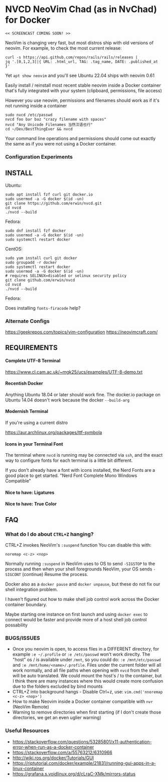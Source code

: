 # NVCD NeoVim Chad (as in NvChad) for Docker

```
<< SCREENCAST COMING SOON! >>
```

NeoVim is changing very fast, but most distros ship with old versions of 
neovim. For example, to check the most current release:

```
curl -s https://api.github.com/repos/rails/rails/releases | 
jq '.[0,1,2,3]|{ URL: .html_url, TAG: .tag_name, DATE: .published_at }'
```

Yet `apt show neovim` and you'll see Ubuntu 22.04 ships with neovim 0.61

Easily install / reinstall most recent stable neovim inside
a Docker container that's fully integrated with your system
(clipboard, permissions, file access)

However you use neovim, permissions and filenames should work
as if it's not running inside a container

```
sudo nvcd /etc/passwd
nvcd foo bar baz "crazy filename with spaces"
nvcd "Any Unicode Filenames 当然汉语也行"
cd ~/Dev/BestThingEver && nvcd
```

Your command line operations and permissions should
come out exactly the same as if you were not using
a Docker container.

### Configuration Experiments

## INSTALL

Ubuntu:
```
sudo apt install fzf curl git docker.io 
sudo usermod -a -G docker $(id -un)
git clone https://github.com/erwin/nvcd.git
cd nvcd
./nvcd --build
```

Fedora:
```
sudo dnf install fzf docker
sudo usermod -a -G docker $(id -un)
sudo systemctl restart docker

```

CentOS:
```
sudo yum install curl git docker
sudo groupadd -r docker
sudo systemctl restart docker
sudo usermod -a -G docker $(id -un)
# requires SELINUX=disabled or selinux security policy
git clone github.com/erwin/nvcd
cd nvcd
./nvcd --build
```

Fedora:

Does installing `fonts-firacode` help?

### Alternate Configs

https://geekrepos.com/topics/vim-configuration
https://neovimcraft.com/

## REQUIREMENTS

#### Complete UTF-8 Terminal

https://www.cl.cam.ac.uk/~mgk25/ucs/examples/UTF-8-demo.txt

#### Recentish Docker

Anything Ubuntu 18.04 or later should work fine.
The docker.io package on Ubuntu 14.04 doesn't work
because the docker `--build-arg` 

#### Modernish Terminal

If you're using a current distro

https://aur.archlinux.org/packages/ttf-symbola




#### Icons in your Terminal Font

The terminal where `nvcd` is running may be connected
via `ssh`, and the exact way to configure fonts for each
terminal is a little bit different.

If you don't already have a font with icons installed,
the Nerd Fonts are a good place to get started. "Nerd Font Complete Mono Windows Compatible"

#### Nice to have: Ligatures

#### Nice to have: True Color

## FAQ

### What do I do about `CTRL+Z` hanging?

CTRL+Z invokes NeoVim's `:suspend` function
You can disable this with:

```
noremap <c-z> <nop>
```

Normally running `:suspend` in NeoVim uses to OS to send `-SIGSTOP` to the process
and then when your shell foregrounds NeoVim, your OS sends `-SIGCONT` (continue)
Resume the process.

Docker also as a `docker pause` and `docker unpause`, but these do not fix our
shell integration problem.

I haven't figured out how to make shell job control work across the Docker container boundary.

Maybe starting one instance on first launch and using `docker exec` to connect
would be faster and provide more of a host shell job control possability


### BUGS/ISSUES

* Once you neovim is open, to access files in a DIFFERENT directory,
  for example `:e ~/.profile` or `:e /etc/passwd` won't work direclty.
  The "host" os / is available under `/mnt`, so you could do:
  `:e /mnt/etc/passwd` and `:e /mnt/home/<name>/.profile`.
  Files under the current folder will all work normally, and all file
  paths when opening with `nvcd` from the shell will be auto translated.
  We could mount the host's / to the container, but I think there are
  many instances where this would create more confusion due to the 
  folders excluded by bind mounts
* CTRL+Z into background hangs - Disable Ctrl+z, use:
  `vim.cmd('nnoremap <c-z> <nop>')`
* How to make Neovim inside a Docker container compatible with `nvr` (NeoVim Remote)
* Warning to remove directories when first starting
  (if I don't create those directories, we get an even uglier warning)

### Useful Resources

* https://stackoverflow.com/questions/53285801/x11-authentication-error-when-run-as-a-docker-container
* https://stackoverflow.com/a/55763212/6310966
* http://wiki.ros.org/docker/Tutorials/GUI
* https://riptutorial.com/docker/example/21831/running-gui-apps-in-a-linux-container
* https://grafana.s.voidlinux.org/d/cLraC-XMk/mirrors-status
